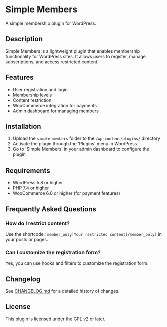 # Simple Members

A simple membership plugin for WordPress.

## Description

Simple Members is a lightweight plugin that enables membership functionality for WordPress sites. It allows users to register, manage subscriptions, and access restricted content.

## Features

- User registration and login
- Membership levels
- Content restriction
- WooCommerce integration for payments
- Admin dashboard for managing members

## Installation

1. Upload the `simple-members` folder to the `/wp-content/plugins/` directory
2. Activate the plugin through the 'Plugins' menu in WordPress
3. Go to 'Simple Members' in your admin dashboard to configure the plugin

## Requirements

- WordPress 5.8 or higher
- PHP 7.4 or higher
- WooCommerce 6.0 or higher (for payment features)

## Frequently Asked Questions

### How do I restrict content?

Use the shortcode `[member_only]Your restricted content[/member_only]` in your posts or pages.

### Can I customize the registration form?

Yes, you can use hooks and filters to customize the registration form.

## Changelog

See [CHANGELOG.md](CHANGELOG.md) for a detailed history of changes.

## License

This plugin is licensed under the GPL v2 or later.